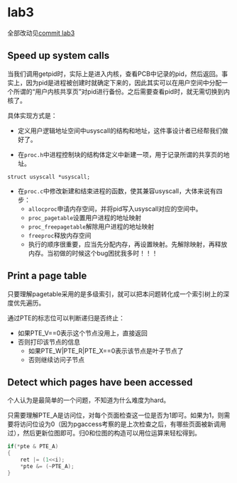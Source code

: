 # lab3

全部改动见[commit lab3](https://github.com/ShaoYunZhe/xv6-labs/commit/eadfe72ab23167278f82db4e3c1f9f7ff87bbcf4)

## Speed up system calls

当我们调用getpid时，实际上是进入内核，查看PCB中记录的pid，然后返回。事实上，因为pid是进程被创建时就确定下来的，因此其实可以在用户空间中分配一个所谓的“用户内核共享页”对pid进行备份。之后需要查看pid时，就无需切换到内核了。

具体实现方式是：

- 定义用户逻辑地址空间中usyscall的结构和地址，这件事设计者已经帮我们做好了。

- 在`proc.h`中进程控制块的结构体定义中新建一项，用于记录所谓的共享页的地址。

```
struct usyscall *usyscall;
```

- 在`proc.c`中修改新建和结束进程的函数，使其兼容usyscall，大体来说有四步：
  - `allocproc`申请内存空间，并将pid写入usyscall对应的空间中。
  - `proc_pagetable`设置用户进程的地址映射
  - `proc_freepagetable`解除用户进程的地址映射
  - `freeproc`释放内存空间
  - 执行的顺序很重要，应当先分配内存，再设置映射。先解除映射，再释放内存。当初做的时候这个bug困扰我多时！！！



## Print a page table 

只要理解pagetable采用的是多级索引，就可以把本问题转化成一个索引树上的深度优先遍历。

通过PTE的标志位可以判断递归是否终止：

- 如果PTE_V==0表示这个节点没用上，直接返回
- 否则打印该节点的信息
  - 如果PTE_W|PTE_R|PTE_X==0表示该节点是叶子节点了
  - 否则继续访问子节点



## Detect which pages have been accessed

个人认为是最简单的一个问题，不知道为什么难度为hard。

只需要理解PTE_A是访问位，对每个页面检查这一位是否为1即可。如果为1，则需要将访问位设为0（因为pgaccess考察的是上次检查之后，有哪些页面被新调用过），然后更新位图即可。归0和位图的构造可以用位运算来轻松得到。

```c
if(*pte & PTE_A)
{
	ret |= (1<<i);
	*pte &= (~PTE_A);
}
```